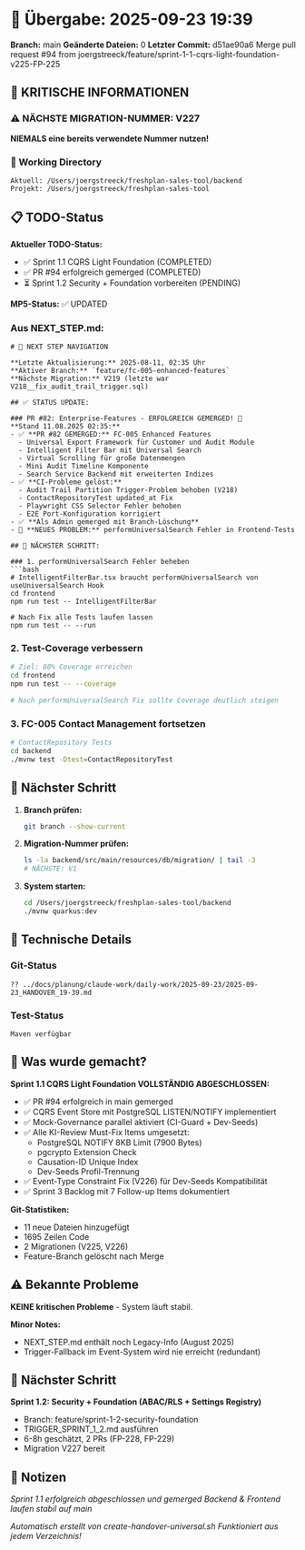 # 🤝 Übergabe: 2025-09-23 19:39
**Branch:** main
**Geänderte Dateien:** 0
**Letzter Commit:** d51ae90a6 Merge pull request #94 from joergstreeck/feature/sprint-1-1-cqrs-light-foundation-v225-FP-225

## 🚨 KRITISCHE INFORMATIONEN

### ⚠️ NÄCHSTE MIGRATION-NUMMER: V227
**NIEMALS eine bereits verwendete Nummer nutzen!**

### 📍 Working Directory
```
Aktuell: /Users/joergstreeck/freshplan-sales-tool/backend
Projekt: /Users/joergstreeck/freshplan-sales-tool
```

## 📋 TODO-Status

**Aktueller TODO-Status:**
- ✅ Sprint 1.1 CQRS Light Foundation (COMPLETED)
- ✅ PR #94 erfolgreich gemerged (COMPLETED)
- ⏳ Sprint 1.2 Security + Foundation vorbereiten (PENDING)

**MP5-Status:** ✅ UPDATED

### Aus NEXT_STEP.md:
```
# 🧭 NEXT STEP NAVIGATION

**Letzte Aktualisierung:** 2025-08-11, 02:35 Uhr  
**Aktiver Branch:** `feature/fc-005-enhanced-features`
**Nächste Migration:** V219 (letzte war V218__fix_audit_trail_trigger.sql)

## ✅ STATUS UPDATE:

### PR #82: Enterprise-Features - ERFOLGREICH GEMERGED! 🎉
**Stand 11.08.2025 02:35:**
- ✅ **PR #82 GEMERGED:** FC-005 Enhanced Features
  - Universal Export Framework für Customer und Audit Module
  - Intelligent Filter Bar mit Universal Search
  - Virtual Scrolling für große Datenmengen
  - Mini Audit Timeline Komponente
  - Search Service Backend mit erweiterten Indizes
- ✅ **CI-Probleme gelöst:**
  - Audit Trail Partition Trigger-Problem behoben (V218)
  - ContactRepositoryTest updated_at Fix
  - Playwright CSS Selector Fehler behoben
  - E2E Port-Konfiguration korrigiert
- ✅ **Als Admin gemerged mit Branch-Löschung**
- 🔴 **NEUES PROBLEM:** performUniversalSearch Fehler in Frontend-Tests

## 🎯 NÄCHSTER SCHRITT:

### 1. performUniversalSearch Fehler beheben
```bash
# IntelligentFilterBar.tsx braucht performUniversalSearch von useUniversalSearch Hook
cd frontend
npm run test -- IntelligentFilterBar

# Nach Fix alle Tests laufen lassen
npm run test -- --run
```

### 2. Test-Coverage verbessern
```bash
# Ziel: 80% Coverage erreichen
cd frontend
npm run test -- --coverage

# Nach performUniversalSearch Fix sollte Coverage deutlich steigen
```

### 3. FC-005 Contact Management fortsetzen
```bash
# ContactRepository Tests
cd backend
./mvnw test -Dtest=ContactRepositoryTest
```

## 🎯 Nächster Schritt

1. **Branch prüfen:**
   ```bash
   git branch --show-current
   ```

2. **Migration-Nummer prüfen:**
   ```bash
   ls -la backend/src/main/resources/db/migration/ | tail -3
   # NÄCHSTE: V1
   ```

3. **System starten:**
   ```bash
   cd /Users/joergstreeck/freshplan-sales-tool/backend
   ./mvnw quarkus:dev
   ```

## 🔧 Technische Details

### Git-Status
```
?? ../docs/planung/claude-work/daily-work/2025-09-23/2025-09-23_HANDOVER_19-39.md
```

### Test-Status
```
Maven verfügbar
```

## 📝 Was wurde gemacht?

**Sprint 1.1 CQRS Light Foundation VOLLSTÄNDIG ABGESCHLOSSEN:**
- ✅ PR #94 erfolgreich in main gemerged
- ✅ CQRS Event Store mit PostgreSQL LISTEN/NOTIFY implementiert
- ✅ Mock-Governance parallel aktiviert (CI-Guard + Dev-Seeds)
- ✅ Alle KI-Review Must-Fix Items umgesetzt:
  - PostgreSQL NOTIFY 8KB Limit (7900 Bytes)
  - pgcrypto Extension Check
  - Causation-ID Unique Index
  - Dev-Seeds Profil-Trennung
- ✅ Event-Type Constraint Fix (V226) für Dev-Seeds Kompatibilität
- ✅ Sprint 3 Backlog mit 7 Follow-up Items dokumentiert

**Git-Statistiken:**
- 11 neue Dateien hinzugefügt
- 1695 Zeilen Code
- 2 Migrationen (V225, V226)
- Feature-Branch gelöscht nach Merge

## ⚠️ Bekannte Probleme

**KEINE kritischen Probleme** - System läuft stabil.

**Minor Notes:**
- NEXT_STEP.md enthält noch Legacy-Info (August 2025)
- Trigger-Fallback im Event-System wird nie erreicht (redundant)

## 🎯 Nächster Schritt

**Sprint 1.2: Security + Foundation (ABAC/RLS + Settings Registry)**
- Branch: feature/sprint-1-2-security-foundation
- TRIGGER_SPRINT_1_2.md ausführen
- 6-8h geschätzt, 2 PRs (FP-228, FP-229)
- Migration V227 bereit

## 📝 Notizen

_Sprint 1.1 erfolgreich abgeschlossen und gemerged_
_Backend & Frontend laufen stabil auf main_

_Automatisch erstellt von create-handover-universal.sh_
_Funktioniert aus jedem Verzeichnis!_
